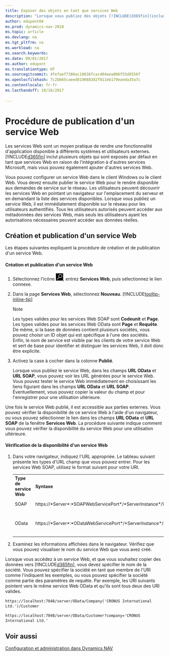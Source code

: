 ```yaml
---
title: Exposer des objets en tant que services Web
description: "Lorsque vous publiez des objets [!INCLUDE[d365fin](includes/d365fin_md.md)] en tant que services Web, ils sont immédiatement disponibles sur le réseau."
author: edupont04
ms.prod: dynamics-nav-2018
ms.topic: article
ms.devlang: na
ms.tgt_pltfrm: na
ms.workload: na
ms.search.keywords: 
ms.date: 09/01/2017
ms.author: edupont
ms.translationtype: HT
ms.sourcegitcommit: 4fefaef7380ac10836fcac404eea006f55d8556f
ms.openlocfilehash: 7c2bb65caeed819088382f811eb179eaeda35a7c
ms.contentlocale: fr-fr
ms.lasthandoff: 10/16/2017

---
```

# <a name="how-to-publish-a-web-service"></a>Procédure de publication d'un service Web
Les services Web sont un moyen pratique de rendre une fonctionnalité d'application disponible à différents systèmes et utilisateurs externes. [!INCLUDE[d365fin](includes/d365fin_md.md)] inclut plusieurs objets qui sont exposés par défaut en tant que services Web en raison de l'intégration à d'autres services Microsoft, mais vous pouvez également ajouter d'autres services Web.  

Vous pouvez configurer un service Web dans le client Windows ou le client Web. Vous devez ensuite publier le service Web pour le rendre disponible aux demandes de service sur le réseau. Les utilisateurs peuvent découvrir les services Web en pointant un navigateur sur l'emplacement du serveur et en demandant la liste des services disponibles. Lorsque vous publiez un service Web, il est immédiatement disponible sur le réseau pour les utilisateurs authentifiés. Tous les utilisateurs autorisés peuvent accéder aux métadonnées des services Web, mais seuls les utilisateurs ayant les autorisations nécessaires peuvent accéder aux données réelles.

## <a name="creating-and-publishing-a-web-service"></a>Création et publication d'un service Web  
 Les étapes suivantes expliquent la procédure de création et de publication d'un service Web.  

#### <a name="to-create-and-publish-a-web-service"></a>Création et publication d'un service Web  

1.  Sélectionnez l'icône ![Page ou état pour la recherche](media/ui-search/search_small.png "Page ou état pour la recherche"), entrez **Services Web**, puis sélectionnez le lien connexe.  

2.  Dans la page **Services Web**, sélectionnez **Nouveau**. [!INCLUDE[tooltip-inline-tip](includes/tooltip-inline-tip_md.md)]  

    > [!NOTE]  
    >  Les types valides pour les services Web SOAP sont **Codeunit** et **Page**. Les types valides pour les services Web OData sont **Page** et **Requête**.  
    De même, si la base de données contient plusieurs sociétés, vous pouvez choisir un ID objet qui est spécifique à l'une des sociétés.  
    Enfin, le nom de service est visible par les clients de votre service Web et sert de base pour identifier et distinguer les services Web, il doit donc être explicite.

3.  Activez la case à cocher dans la colonne **Publié**.  

     Lorsque vous publiez le service Web, dans les champs **URL OData** et **URL SOAP**, vous pouvez voir les URL générées pour le service Web. Vous pouvez tester le service Web immédiatement en choisissant les liens figurant dans les champs **URL OData** et **URL SOAP**. Éventuellement, vous pouvez copier la valeur du champ et pour l'enregistrer pour une utilisation ultérieure.  

Une fois le service Web publié, il est accessible aux parties externes. Vous pouvez vérifier la disponibilité de ce service Web à l'aide d'un navigateur, ou vous pouvez sélectionner le lien dans les champs **URL OData** et **URL SOAP** de la fenêtre **Services Web**. La procédure suivante indique comment vous pouvez vérifier la disponibilité du service Web pour une utilisation ultérieure.  

#### <a name="to-verify-the-availability-of-a-web-service"></a>Vérification de la disponibilité d'un service Web  

1.  Dans votre navigateur, indiquez l'URL appropriée. Le tableau suivant présente les types d'URL champ que vous pouvez entrer. Pour les services Web SOAP, utilisez le format suivant pour votre URI.  

    <table>
    <tr>
    <th>Type de service Web</th>
    <th>Syntaxe</th>
    <th>Exemple :</th>
    </tr>
    <tr>
    <td>SOAP</td>
    <td>https://*Server*:*SOAPWebServicePort*/*ServerInstance*/WS/*CompanyName*/salesDocuments/</td>
    <td>https://mycompany.financials.dynamics.com:7047/MS/WS/MyCompany/Page/salesDocuments?tenant=mycompany.financials.dynamics.com</td>
    </tr>
    <tr>
    <td>OData</td>
    <td>https://*Server*:*ODataWebServicePort*/*ServerInstance*/OData/Company('*CompanyName*')</td>
    <td>https://MyCompany.financials.dynamics.com:7048/MS/OData/Company('MyCompany')/salesDocuments?tenant=MyCompany.financials.dynamics.com

         The company name is case-sensitive.</td>
    </tr>
    </table>

2.  Examinez les informations affichées dans le navigateur. Vérifiez que vous pouvez visualiser le nom du service Web que vous avez créé.  

 Lorsque vous accédez à un service Web, et que vous souhaitez copier des données vers [!INCLUDE[d365fin](includes/d365fin_md.md)], vous devez spécifier le nom de la société. Vous pouvez spécifier la société en tant que membre de l'URI comme l'indiquent les exemples, ou vous pouvez spécifier la société comme partie des paramètres de requête. Par exemple, les URI suivants pointent vers le même service Web OData et qu'ils sont tous deux des URI valides.  

```  
https://localhost:7048/server/OData/Company('CRONUS International Ltd.')/Customer  
```  

```  
https://localhost:7048/server/OData/Customer?company='CRONUS International Ltd.'  
```  

## <a name="see-also"></a>Voir aussi  
[Configuration et administration dans Dynamics NAV](admin-setup-and-administration.md)  

